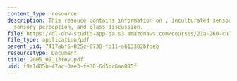 ```yaml
---
content_type: resource
description: This resouce contains information on , inculturated sensory paradigm,
  sensory perception, and class discussion.
file: https://ol-ocw-studio-app-qa.s3.amazonaws.com/courses/21a-260-culture-embodiment-and-the-senses-fall-2005/f9a1d05b47ac3ae3fe306d5bc6aa895f_2005_09_13rev.pdf
file_type: application/pdf
parent_uid: 7417abf5-025c-0738-fb11-a613382bfdeb
resourcetype: Document
title: 2005_09_13rev.pdf
uid: f9a1d05b-47ac-3ae3-fe30-6d5bc6aa895f
---
```

